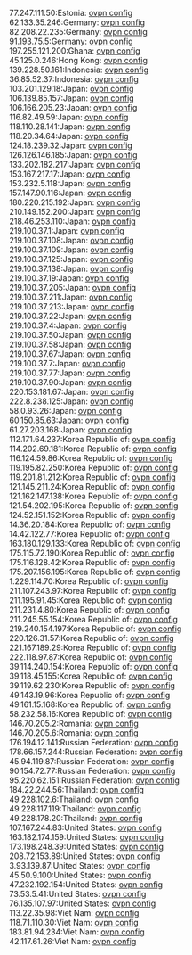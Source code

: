 77.247.111.50:Estonia: [ovpn config](vpn/77_247_111_50.ovpn)  
62.133.35.246:Germany: [ovpn config](vpn/62_133_35_246.ovpn)  
82.208.22.235:Germany: [ovpn config](vpn/82_208_22_235.ovpn)  
91.193.75.5:Germany: [ovpn config](vpn/91_193_75_5.ovpn)  
197.255.121.200:Ghana: [ovpn config](vpn/197_255_121_200.ovpn)  
45.125.0.246:Hong Kong: [ovpn config](vpn/45_125_0_246.ovpn)  
139.228.50.161:Indonesia: [ovpn config](vpn/139_228_50_161.ovpn)  
36.85.52.37:Indonesia: [ovpn config](vpn/36_85_52_37.ovpn)  
103.201.129.18:Japan: [ovpn config](vpn/103_201_129_18.ovpn)  
106.139.85.157:Japan: [ovpn config](vpn/106_139_85_157.ovpn)  
106.166.205.23:Japan: [ovpn config](vpn/106_166_205_23.ovpn)  
116.82.49.59:Japan: [ovpn config](vpn/116_82_49_59.ovpn)  
118.110.28.141:Japan: [ovpn config](vpn/118_110_28_141.ovpn)  
118.20.34.64:Japan: [ovpn config](vpn/118_20_34_64.ovpn)  
124.18.239.32:Japan: [ovpn config](vpn/124_18_239_32.ovpn)  
126.126.146.185:Japan: [ovpn config](vpn/126_126_146_185.ovpn)  
133.202.182.217:Japan: [ovpn config](vpn/133_202_182_217.ovpn)  
153.167.217.17:Japan: [ovpn config](vpn/153_167_217_17.ovpn)  
153.232.5.118:Japan: [ovpn config](vpn/153_232_5_118.ovpn)  
157.147.90.116:Japan: [ovpn config](vpn/157_147_90_116.ovpn)  
180.220.215.192:Japan: [ovpn config](vpn/180_220_215_192.ovpn)  
210.149.152.200:Japan: [ovpn config](vpn/210_149_152_200.ovpn)  
218.46.253.110:Japan: [ovpn config](vpn/218_46_253_110.ovpn)  
219.100.37.1:Japan: [ovpn config](vpn/219_100_37_1.ovpn)  
219.100.37.108:Japan: [ovpn config](vpn/219_100_37_108.ovpn)  
219.100.37.109:Japan: [ovpn config](vpn/219_100_37_109.ovpn)  
219.100.37.125:Japan: [ovpn config](vpn/219_100_37_125.ovpn)  
219.100.37.138:Japan: [ovpn config](vpn/219_100_37_138.ovpn)  
219.100.37.19:Japan: [ovpn config](vpn/219_100_37_19.ovpn)  
219.100.37.205:Japan: [ovpn config](vpn/219_100_37_205.ovpn)  
219.100.37.211:Japan: [ovpn config](vpn/219_100_37_211.ovpn)  
219.100.37.213:Japan: [ovpn config](vpn/219_100_37_213.ovpn)  
219.100.37.22:Japan: [ovpn config](vpn/219_100_37_22.ovpn)  
219.100.37.4:Japan: [ovpn config](vpn/219_100_37_4.ovpn)  
219.100.37.50:Japan: [ovpn config](vpn/219_100_37_50.ovpn)  
219.100.37.58:Japan: [ovpn config](vpn/219_100_37_58.ovpn)  
219.100.37.67:Japan: [ovpn config](vpn/219_100_37_67.ovpn)  
219.100.37.7:Japan: [ovpn config](vpn/219_100_37_7.ovpn)  
219.100.37.77:Japan: [ovpn config](vpn/219_100_37_77.ovpn)  
219.100.37.90:Japan: [ovpn config](vpn/219_100_37_90.ovpn)  
220.153.181.67:Japan: [ovpn config](vpn/220_153_181_67.ovpn)  
222.8.238.125:Japan: [ovpn config](vpn/222_8_238_125.ovpn)  
58.0.93.26:Japan: [ovpn config](vpn/58_0_93_26.ovpn)  
60.150.85.63:Japan: [ovpn config](vpn/60_150_85_63.ovpn)  
61.27.203.168:Japan: [ovpn config](vpn/61_27_203_168.ovpn)  
112.171.64.237:Korea Republic of: [ovpn config](vpn/112_171_64_237.ovpn)  
114.202.69.181:Korea Republic of: [ovpn config](vpn/114_202_69_181.ovpn)  
116.124.59.86:Korea Republic of: [ovpn config](vpn/116_124_59_86.ovpn)  
119.195.82.250:Korea Republic of: [ovpn config](vpn/119_195_82_250.ovpn)  
119.201.81.212:Korea Republic of: [ovpn config](vpn/119_201_81_212.ovpn)  
121.145.211.24:Korea Republic of: [ovpn config](vpn/121_145_211_24.ovpn)  
121.162.147.138:Korea Republic of: [ovpn config](vpn/121_162_147_138.ovpn)  
121.54.202.195:Korea Republic of: [ovpn config](vpn/121_54_202_195.ovpn)  
124.52.151.152:Korea Republic of: [ovpn config](vpn/124_52_151_152.ovpn)  
14.36.20.184:Korea Republic of: [ovpn config](vpn/14_36_20_184.ovpn)  
14.42.122.77:Korea Republic of: [ovpn config](vpn/14_42_122_77.ovpn)  
163.180.129.133:Korea Republic of: [ovpn config](vpn/163_180_129_133.ovpn)  
175.115.72.190:Korea Republic of: [ovpn config](vpn/175_115_72_190.ovpn)  
175.116.128.42:Korea Republic of: [ovpn config](vpn/175_116_128_42.ovpn)  
175.207.156.195:Korea Republic of: [ovpn config](vpn/175_207_156_195.ovpn)  
1.229.114.70:Korea Republic of: [ovpn config](vpn/1_229_114_70.ovpn)  
211.107.243.97:Korea Republic of: [ovpn config](vpn/211_107_243_97.ovpn)  
211.195.91.45:Korea Republic of: [ovpn config](vpn/211_195_91_45.ovpn)  
211.231.4.80:Korea Republic of: [ovpn config](vpn/211_231_4_80.ovpn)  
211.245.55.154:Korea Republic of: [ovpn config](vpn/211_245_55_154.ovpn)  
219.240.154.197:Korea Republic of: [ovpn config](vpn/219_240_154_197.ovpn)  
220.126.31.57:Korea Republic of: [ovpn config](vpn/220_126_31_57.ovpn)  
221.167.189.29:Korea Republic of: [ovpn config](vpn/221_167_189_29.ovpn)  
222.118.97.87:Korea Republic of: [ovpn config](vpn/222_118_97_87.ovpn)  
39.114.240.154:Korea Republic of: [ovpn config](vpn/39_114_240_154.ovpn)  
39.118.45.155:Korea Republic of: [ovpn config](vpn/39_118_45_155.ovpn)  
39.119.62.230:Korea Republic of: [ovpn config](vpn/39_119_62_230.ovpn)  
49.143.19.96:Korea Republic of: [ovpn config](vpn/49_143_19_96.ovpn)  
49.161.15.168:Korea Republic of: [ovpn config](vpn/49_161_15_168.ovpn)  
58.232.58.16:Korea Republic of: [ovpn config](vpn/58_232_58_16.ovpn)  
146.70.205.2:Romania: [ovpn config](vpn/146_70_205_2.ovpn)  
146.70.205.6:Romania: [ovpn config](vpn/146_70_205_6.ovpn)  
176.194.12.141:Russian Federation: [ovpn config](vpn/176_194_12_141.ovpn)  
178.66.157.244:Russian Federation: [ovpn config](vpn/178_66_157_244.ovpn)  
45.94.119.87:Russian Federation: [ovpn config](vpn/45_94_119_87.ovpn)  
90.154.72.77:Russian Federation: [ovpn config](vpn/90_154_72_77.ovpn)  
95.220.62.151:Russian Federation: [ovpn config](vpn/95_220_62_151.ovpn)  
184.22.244.56:Thailand: [ovpn config](vpn/184_22_244_56.ovpn)  
49.228.102.6:Thailand: [ovpn config](vpn/49_228_102_6.ovpn)  
49.228.117.119:Thailand: [ovpn config](vpn/49_228_117_119.ovpn)  
49.228.178.20:Thailand: [ovpn config](vpn/49_228_178_20.ovpn)  
107.167.244.83:United States: [ovpn config](vpn/107_167_244_83.ovpn)  
163.182.174.159:United States: [ovpn config](vpn/163_182_174_159.ovpn)  
173.198.248.39:United States: [ovpn config](vpn/173_198_248_39.ovpn)  
208.72.153.89:United States: [ovpn config](vpn/208_72_153_89.ovpn)  
3.93.139.87:United States: [ovpn config](vpn/3_93_139_87.ovpn)  
45.50.9.100:United States: [ovpn config](vpn/45_50_9_100.ovpn)  
47.232.192.154:United States: [ovpn config](vpn/47_232_192_154.ovpn)  
73.53.5.41:United States: [ovpn config](vpn/73_53_5_41.ovpn)  
76.135.107.97:United States: [ovpn config](vpn/76_135_107_97.ovpn)  
113.22.35.98:Viet Nam: [ovpn config](vpn/113_22_35_98.ovpn)  
118.71.110.30:Viet Nam: [ovpn config](vpn/118_71_110_30.ovpn)  
183.81.94.234:Viet Nam: [ovpn config](vpn/183_81_94_234.ovpn)  
42.117.61.26:Viet Nam: [ovpn config](vpn/42_117_61_26.ovpn)  
